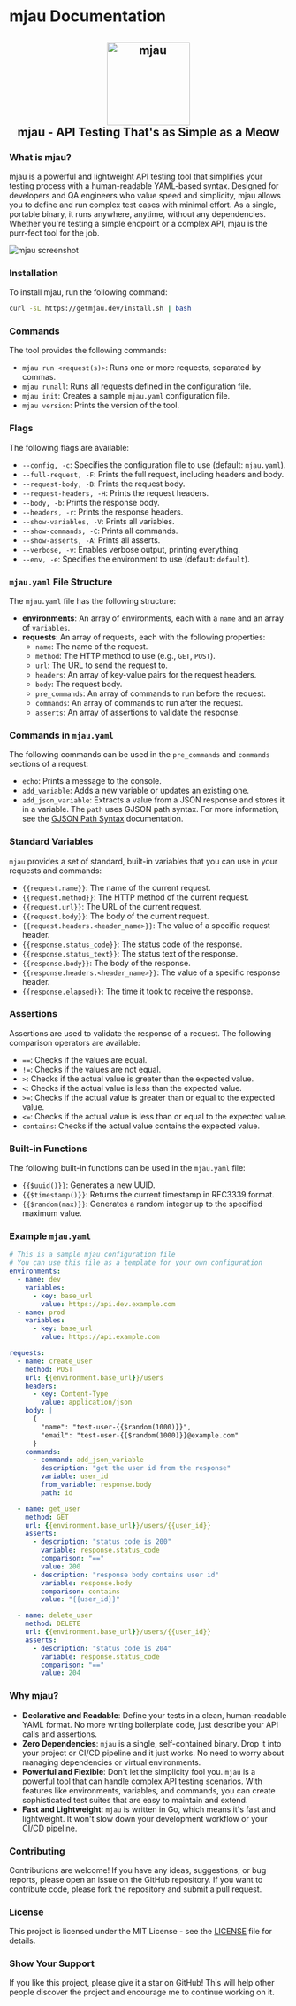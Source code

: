 # mjau Documentation

<h2 align="center">
    <img height="150" alt="mjau" src="https://github.com/fr3h4g/mjau/blob/main/other/mjau_logo.svg" />
    <br>
    mjau - API Testing That's as Simple as a Meow
</h2>

### What is mjau?

mjau is a powerful and lightweight API testing tool that simplifies your testing process with a human-readable YAML-based syntax. Designed for developers and QA engineers who value speed and simplicity, mjau allows you to define and run complex test cases with minimal effort. As a single, portable binary, it runs anywhere, anytime, without any dependencies. Whether you're testing a simple endpoint or a complex API, mjau is the purr-fect tool for the job.

![mjau screenshot](other/screenshot.png)

### Installation

To install mjau, run the following command:

```bash
curl -sL https://getmjau.dev/install.sh | bash
```

### Commands

The tool provides the following commands:

- `mjau run <request(s)>`: Runs one or more requests, separated by commas.
- `mjau runall`: Runs all requests defined in the configuration file.
- `mjau init`: Creates a sample `mjau.yaml` configuration file.
- `mjau version`: Prints the version of the tool.

### Flags

The following flags are available:

- `--config, -c`: Specifies the configuration file to use (default: `mjau.yaml`).
- `--full-request, -F`: Prints the full request, including headers and body.
- `--request-body, -B`: Prints the request body.
- `--request-headers, -H`: Prints the request headers.
- `--body, -b`: Prints the response body.
- `--headers, -r`: Prints the response headers.
- `--show-variables, -V`: Prints all variables.
- `--show-commands, -C`: Prints all commands.
- `--show-asserts, -A`: Prints all asserts.
- `--verbose, -v`: Enables verbose output, printing everything.
- `--env, -e`: Specifies the environment to use (default: `default`).

### `mjau.yaml` File Structure

The `mjau.yaml` file has the following structure:

- **environments**: An array of environments, each with a `name` and an array of `variables`.
- **requests**: An array of requests, each with the following properties:
  - `name`: The name of the request.
  - `method`: The HTTP method to use (e.g., `GET`, `POST`).
  - `url`: The URL to send the request to.
  - `headers`: An array of key-value pairs for the request headers.
  - `body`: The request body.
  - `pre_commands`: An array of commands to run before the request.
  - `commands`: An array of commands to run after the request.
  - `asserts`: An array of assertions to validate the response.

### Commands in `mjau.yaml`

The following commands can be used in the `pre_commands` and `commands` sections of a request:

- `echo`: Prints a message to the console.
- `add_variable`: Adds a new variable or updates an existing one.
- `add_json_variable`: Extracts a value from a JSON response and stores it in a variable. The `path` uses GJSON path syntax. For more information, see the [GJSON Path Syntax](https://github.com/tidwall/gjson/blob/master/SYNTAX.md) documentation.

### Standard Variables

`mjau` provides a set of standard, built-in variables that you can use in your requests and commands:

- `{{request.name}}`: The name of the current request.
- `{{request.method}}`: The HTTP method of the current request.
- `{{request.url}}`: The URL of the current request.
- `{{request.body}}`: The body of the current request.
- `{{request.headers.<header_name>}}`: The value of a specific request header.
- `{{response.status_code}}`: The status code of the response.
- `{{response.status_text}}`: The status text of the response.
- `{{response.body}}`: The body of the response.
- `{{response.headers.<header_name>}}`: The value of a specific response header.
- `{{response.elapsed}}`: The time it took to receive the response.

### Assertions

Assertions are used to validate the response of a request. The following comparison operators are available:

- `==`: Checks if the values are equal.
- `!=`: Checks if the values are not equal.
- `>`: Checks if the actual value is greater than the expected value.
- `<`: Checks if the actual value is less than the expected value.
- `>=`: Checks if the actual value is greater than or equal to the expected value.
- `<=`: Checks if the actual value is less than or equal to the expected value.
- `contains`: Checks if the actual value contains the expected value.


### Built-in Functions

The following built-in functions can be used in the `mjau.yaml` file:

- `{{$uuid()}}`: Generates a new UUID.
- `{{$timestamp()}}`: Returns the current timestamp in RFC3339 format.
- `{{$random(max)}}`: Generates a random integer up to the specified maximum value.

### Example `mjau.yaml`

```yaml
# This is a sample mjau configuration file
# You can use this file as a template for your own configuration
environments:
  - name: dev
    variables:
      - key: base_url
        value: https://api.dev.example.com
  - name: prod
    variables:
      - key: base_url
        value: https://api.example.com

requests:
  - name: create_user
    method: POST
    url: {{environment.base_url}}/users
    headers:
      - key: Content-Type
        value: application/json
    body: |
      {
        "name": "test-user-{{$random(1000)}}",
        "email": "test-user-{{$random(1000)}}@example.com"
      }
    commands:
      - command: add_json_variable
        description: "get the user id from the response"
        variable: user_id
        from_variable: response.body
        path: id

  - name: get_user
    method: GET
    url: {{environment.base_url}}/users/{{user_id}}
    asserts:
      - description: "status code is 200"
        variable: response.status_code
        comparison: "=="
        value: 200
      - description: "response body contains user id"
        variable: response.body
        comparison: contains
        value: "{{user_id}}"

  - name: delete_user
    method: DELETE
    url: {{environment.base_url}}/users/{{user_id}}
    asserts:
      - description: "status code is 204"
        variable: response.status_code
        comparison: "=="
        value: 204
```

### Why mjau?

- **Declarative and Readable**: Define your tests in a clean, human-readable YAML format. No more writing boilerplate code, just describe your API calls and assertions.
- **Zero Dependencies**: `mjau` is a single, self-contained binary. Drop it into your project or CI/CD pipeline and it just works. No need to worry about managing dependencies or virtual environments.
- **Powerful and Flexible**: Don't let the simplicity fool you. `mjau` is a powerful tool that can handle complex API testing scenarios. With features like environments, variables, and commands, you can create sophisticated test suites that are easy to maintain and extend.
- **Fast and Lightweight**: `mjau` is written in Go, which means it's fast and lightweight. It won't slow down your development workflow or your CI/CD pipeline.

### Contributing

Contributions are welcome! If you have any ideas, suggestions, or bug reports, please open an issue on the GitHub repository. If you want to contribute code, please fork the repository and submit a pull request.

### License

This project is licensed under the MIT License - see the [LICENSE](LICENSE) file for details.

### Show Your Support

If you like this project, please give it a star on GitHub! This will help other people discover the project and encourage me to continue working on it.